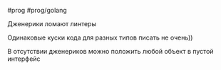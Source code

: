 #prog #prog/golang 

Дженерики ломают линтеры

Одинаковые куски кода для разных типов писать не очень))

В отсутствии дженериков можно положить любой объект в пустой интерфейс